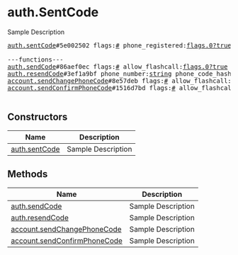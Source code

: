 # auth.SentCode

Sample Description

<pre>
<a href="../constructor/auth.sentCode">auth.sentCode</a>#5e002502 flags:<a href="../type/#.md">#</a> phone_registered:<a href="../type/flags.0?true.md">flags.0?true</a> type:<a href="../type/auth.SentCodeType.md">auth.SentCodeType</a> phone_code_hash:<a href="../type/string.md">string</a> next_type:<a href="../type/flags.1?auth.CodeType.md">flags.1?auth.CodeType</a> timeout:<a href="../type/flags.2?int.md">flags.2?int</a> = <a href="../type/auth.SentCode.md">auth.SentCode</a>;

---functions---
<a href="../method/auth.sendCode">auth.sendCode</a>#86aef0ec flags:<a href="../type/#.md">#</a> allow_flashcall:<a href="../type/flags.0?true.md">flags.0?true</a> phone_number:<a href="../type/string.md">string</a> current_number:<a href="../type/flags.0?Bool.md">flags.0?Bool</a> api_id:<a href="../type/int.md">int</a> api_hash:<a href="../type/string.md">string</a> = <a href="../type/auth.SentCode.md">auth.SentCode</a>;
<a href="../method/auth.resendCode">auth.resendCode</a>#3ef1a9bf phone_number:<a href="../type/string.md">string</a> phone_code_hash:<a href="../type/string.md">string</a> = <a href="../type/auth.SentCode.md">auth.SentCode</a>;
<a href="../method/account.sendChangePhoneCode">account.sendChangePhoneCode</a>#8e57deb flags:<a href="../type/#.md">#</a> allow_flashcall:<a href="../type/flags.0?true.md">flags.0?true</a> phone_number:<a href="../type/string.md">string</a> current_number:<a href="../type/flags.0?Bool.md">flags.0?Bool</a> = <a href="../type/auth.SentCode.md">auth.SentCode</a>;
<a href="../method/account.sendConfirmPhoneCode">account.sendConfirmPhoneCode</a>#1516d7bd flags:<a href="../type/#.md">#</a> allow_flashcall:<a href="../type/flags.0?true.md">flags.0?true</a> hash:<a href="../type/string.md">string</a> current_number:<a href="../type/flags.0?Bool.md">flags.0?Bool</a> = <a href="../type/auth.SentCode.md">auth.SentCode</a>;

</pre>

## Constructors

| Name | Description |
|------|-------------|
| [auth.sentCode](../constructor/auth.sentCode.md) | Sample Description |

## Methods

| Name | Description |
|------|-------------|
| [auth.sendCode](../method/auth.sendCode.md) | Sample Description |
| [auth.resendCode](../method/auth.resendCode.md) | Sample Description |
| [account.sendChangePhoneCode](../method/account.sendChangePhoneCode.md) | Sample Description |
| [account.sendConfirmPhoneCode](../method/account.sendConfirmPhoneCode.md) | Sample Description |
